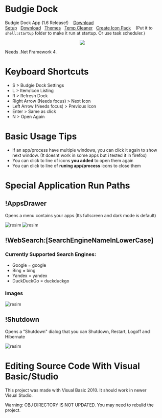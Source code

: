 # Budgie Dock
Budgie Dock App (1.6 Release!)&nbsp;&nbsp;&nbsp;
<a href="https://github.com/HAKANKOKCU/Budgie-Dock/raw/main/Budgie%20Dock%20Setup.exe">Download Setup</a>&nbsp;&nbsp;&nbsp;<a href="https://github.com/HAKANKOKCU/Budgie-Dock/raw/main/Budgie%20Dock/bin/">Download</a>&nbsp;&nbsp;&nbsp;<a href="https://github.com/HAKANKOKCU/Budgie-Dock/blob/main/Themes.md">Themes</a>&nbsp;&nbsp;&nbsp;<a href="https://github.com/HAKANKOKCU/Budgie-Dock-Temp-Cleaner">Temp Cleaner</a>&nbsp;&nbsp;&nbsp;<a href="https://github.com/HAKANKOKCU/Budgie-Dock/blob/main/Creating%20icon%20pack.md">Create Icon Pack</a>
&nbsp;&nbsp;&nbsp;(Put it to `shell:startup` folder to make it run at startup. Or use task scheduler.)

<div align="center">
   <img src="https://user-images.githubusercontent.com/103432992/178206179-061cfa8f-6580-4fc0-b56c-41ce6bd54a2c.png">
</div>

Needs .Net Framework 4.

# Keyboard Shortcuts
* S > Budgie Dock Settings
* L > Item/Icon Listing
* R > Refresh Dock
* Right Arrow (Needs focus) > Next Icon
* Left Arrow (Needs focus) > Previous Icon
* Enter > Same as click
* N > Open Again

# Basic Usage Tips
* If an app/process have multipie windows, you can click it again to show next window. (It doesnt work in some apps but i tested it in firefox)
* You can click to line of icons **you added** to open them again
* You can click to line of **runing app/process** icons to close them

# Special Application Run Paths
## !AppsDrawer 
Opens a menu contains your apps (Its fullscreen and dark mode is default)

![resim](https://user-images.githubusercontent.com/103432992/183476842-b744749d-db4c-4c69-8065-96074e5901aa.png)
![resim](https://user-images.githubusercontent.com/103432992/184365770-bee20f09-303d-48c9-a06b-339ba18cc8f3.png)

## !WebSearch:[SearchEngineNameInLowerCase]
### Currently Supported Search Engines:
* Google = google
* Bing = bing
* Yandex = yandex
* DuckDuckGo = duckduckgo
### Images
![resim](https://user-images.githubusercontent.com/103432992/184365547-edec5f1e-63e9-405f-843c-9bddd7e80ba3.png)


## !Shutdown
Opens a "Shutdown" dialog that you can Shutdown, Restart, Logoff and Hibernate

![resim](https://user-images.githubusercontent.com/103432992/183923758-48ce8cd3-d8aa-4dc6-bd67-b66a1801043f.png)

# Editing Source Code With Visual Basic/Studio
This project was made with Visual Basic 2010. It should work in newer Visual Studio.

Warning: OBJ DIRECTORY IS NOT UPDATED. You may need to rebulid the project.
